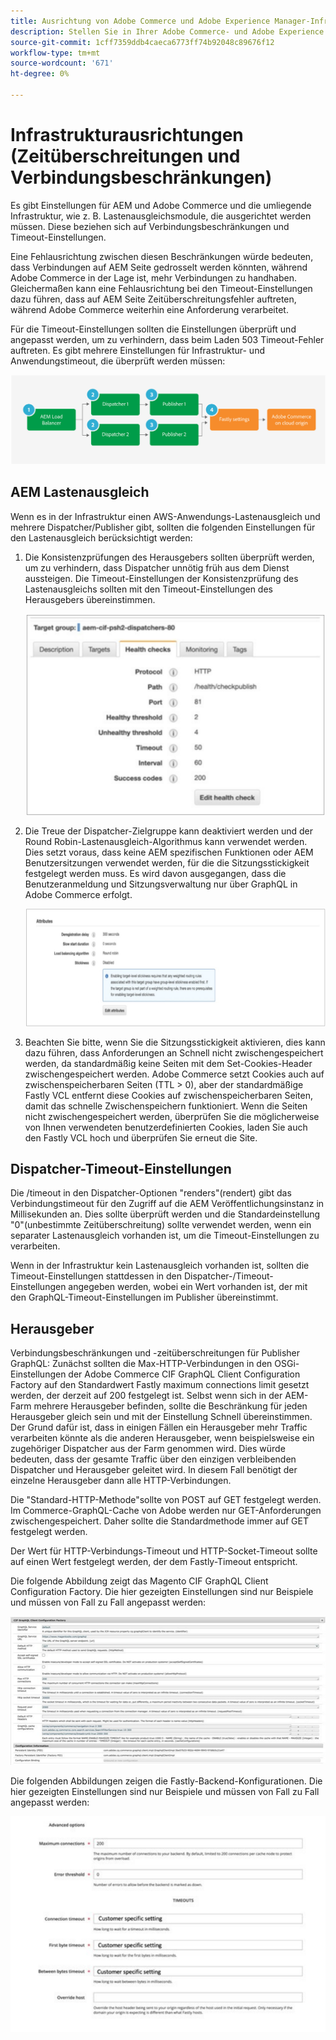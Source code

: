 ```yaml
---
title: Ausrichtung von Adobe Commerce und Adobe Experience Manager-Infrastruktur
description: Stellen Sie in Ihrer Adobe Commerce- und Adobe Experience Manager-Infrastruktur akzeptable Timeouts und Verbindungsgrenzen ein.
source-git-commit: 1cff7359ddb4caeca6773ff74b92048c89676f12
workflow-type: tm+mt
source-wordcount: '671'
ht-degree: 0%

---
```



# Infrastrukturausrichtungen (Zeitüberschreitungen und Verbindungsbeschränkungen)

Es gibt Einstellungen für AEM und Adobe Commerce und die umliegende Infrastruktur, wie z. B. Lastenausgleichsmodule, die ausgerichtet werden müssen. Diese beziehen sich auf Verbindungsbeschränkungen und Timeout-Einstellungen.

Eine Fehlausrichtung zwischen diesen Beschränkungen würde bedeuten, dass Verbindungen auf AEM Seite gedrosselt werden könnten, während Adobe Commerce in der Lage ist, mehr Verbindungen zu handhaben. Gleichermaßen kann eine Fehlausrichtung bei den Timeout-Einstellungen dazu führen, dass auf AEM Seite Zeitüberschreitungsfehler auftreten, während Adobe Commerce weiterhin eine Anforderung verarbeitet.

Für die Timeout-Einstellungen sollten die Einstellungen überprüft und angepasst werden, um zu verhindern, dass beim Laden 503 Timeout-Fehler auftreten. Es gibt mehrere Einstellungen für Infrastruktur- und Anwendungstimeout, die überprüft werden müssen:

![Nummeriertes Diagramm, das Timeouts und Verbindungsbeschränkungen für AEM beschreibt](../assets/commerce-at-scale/timeout-settings.svg)

## AEM Lastenausgleich

Wenn es in der Infrastruktur einen AWS-Anwendungs-Lastenausgleich und mehrere Dispatcher/Publisher gibt, sollten die folgenden Einstellungen für den Lastenausgleich berücksichtigt werden:

1. Die Konsistenzprüfungen des Herausgebers sollten überprüft werden, um zu verhindern, dass Dispatcher unnötig früh aus dem Dienst aussteigen. Die Timeout-Einstellungen der Konsistenzprüfung des Lastenausgleichs sollten mit den Timeout-Einstellungen des Herausgebers übereinstimmen.

   ![Screenshot mit Konsistenzprüfungen AEM Lastenausgleichs](../assets/commerce-at-scale/health-checks.svg)

1. Die Treue der Dispatcher-Zielgruppe kann deaktiviert werden und der Round Robin-Lastenausgleich-Algorithmus kann verwendet werden. Dies setzt voraus, dass keine AEM spezifischen Funktionen oder AEM Benutzersitzungen verwendet werden, für die die Sitzungsstickigkeit festgelegt werden muss. Es wird davon ausgegangen, dass die Benutzeranmeldung und Sitzungsverwaltung nur über GraphQL in Adobe Commerce erfolgt.

   ![Screenshot mit AEM Sitzungs-Stickiness-Attributen](../assets/commerce-at-scale/session-stickiness.svg)

1. Beachten Sie bitte, wenn Sie die Sitzungsstickigkeit aktivieren, dies kann dazu führen, dass Anforderungen an Schnell nicht zwischengespeichert werden, da standardmäßig keine Seiten mit dem Set-Cookies-Header zwischengespeichert werden. Adobe Commerce setzt Cookies auch auf zwischenspeicherbaren Seiten (TTL > 0), aber der standardmäßige Fastly VCL entfernt diese Cookies auf zwischenspeicherbaren Seiten, damit das schnelle Zwischenspeichern funktioniert. Wenn die Seiten nicht zwischengespeichert werden, überprüfen Sie die möglicherweise von Ihnen verwendeten benutzerdefinierten Cookies, laden Sie auch den Fastly VCL hoch und überprüfen Sie erneut die Site.

## Dispatcher-Timeout-Einstellungen

Die /timeout in den Dispatcher-Optionen &quot;renders&quot;(rendert) gibt das Verbindungstimeout für den Zugriff auf die AEM Veröffentlichungsinstanz in Millisekunden an. Dies sollte überprüft werden und die Standardeinstellung &quot;0&quot;(unbestimmte Zeitüberschreitung) sollte verwendet werden, wenn ein separater Lastenausgleich vorhanden ist, um die Timeout-Einstellungen zu verarbeiten.

Wenn in der Infrastruktur kein Lastenausgleich vorhanden ist, sollten die Timeout-Einstellungen stattdessen in den Dispatcher-/Timeout-Einstellungen angegeben werden, wobei ein Wert vorhanden ist, der mit den GraphQL-Timeout-Einstellungen im Publisher übereinstimmt.

## Herausgeber

Verbindungsbeschränkungen und -zeitüberschreitungen für Publisher GraphQL: Zunächst sollten die Max-HTTP-Verbindungen in den OSGi-Einstellungen der Adobe Commerce CIF GraphQL Client Configuration Factory auf den Standardwert Fastly maximum connections limit gesetzt werden, der derzeit auf 200 festgelegt ist. Selbst wenn sich in der AEM-Farm mehrere Herausgeber befinden, sollte die Beschränkung für jeden Herausgeber gleich sein und mit der Einstellung Schnell übereinstimmen. Der Grund dafür ist, dass in einigen Fällen ein Herausgeber mehr Traffic verarbeiten könnte als die anderen Herausgeber, wenn beispielsweise ein zugehöriger Dispatcher aus der Farm genommen wird. Dies würde bedeuten, dass der gesamte Traffic über den einzigen verbleibenden Dispatcher und Herausgeber geleitet wird. In diesem Fall benötigt der einzelne Herausgeber dann alle HTTP-Verbindungen.

Die &quot;Standard-HTTP-Methode&quot;sollte von POST auf GET festgelegt werden. Im Commerce-GraphQL-Cache von Adobe werden nur GET-Anforderungen zwischengespeichert. Daher sollte die Standardmethode immer auf GET festgelegt werden.

Der Wert für HTTP-Verbindungs-Timeout und HTTP-Socket-Timeout sollte auf einen Wert festgelegt werden, der dem Fastly-Timeout entspricht.

Die folgende Abbildung zeigt das Magento CIF GraphQL Client Configuration Factory. Die hier gezeigten Einstellungen sind nur Beispiele und müssen von Fall zu Fall angepasst werden:

![Screenshot der Konfigurationseinstellungen des Commerce-Integrations-Frameworks](../assets/commerce-at-scale/cif-config.svg)

Die folgenden Abbildungen zeigen die Fastly-Backend-Konfigurationen. Die hier gezeigten Einstellungen sind nur Beispiele und müssen von Fall zu Fall angepasst werden:

![Screenshot der Commerce Admin-Konfigurationseinstellungen für Fastly](../assets/commerce-at-scale/cif-config-advanced.svg)
